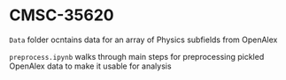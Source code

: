 # CMSC-35620

``Data`` folder ocntains data for an array of Physics subfields from OpenAlex

``preprocess.ipynb`` walks through main steps for preprocessing pickled OpenAlex data to make it usable for analysis
